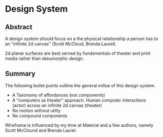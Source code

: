# Design System

## Abstract

A design system should focus on a the physical relationship a person has to an "infinite 2d canvas" (Scott McCloud, Brenda Laurel).

2d planar surfaces are best served by fundamentals of theater and print media rather than skeumorphic design.

## Summary

The following bullet points outline the general millue of this design system.

- A Taxonomy of affordances (not components)
- A "computers as theater" approach. Human computer interactions (actor) across an infinite 2d canvas (theater)
- No motion without utilty
- No compound components

Wireframe is influenced by my time at Material and a few authors, namely Scott McClound and Brenda Laurel.



